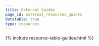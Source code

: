 ```yaml
---
title: External Guides
page_id: external_resources_guides
datatable: true
type: resources
---
```


{% include resource-table-guides.html %}

